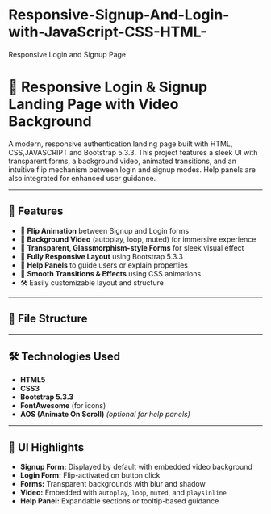 # Responsive-Signup-And-Login-with-JavaScript-CSS-HTML-
Responsive Login and Signup Page

# 🔐 Responsive Login & Signup Landing Page with Video Background

A modern, responsive authentication landing page built with HTML, CSS,JAVASCRIPT and Bootstrap 5.3.3. This project features a sleek UI with transparent forms, a background video, animated transitions, and an intuitive flip mechanism between login and signup modes. Help panels are also integrated for enhanced user guidance.

---

## 🚀 Features

- 🔁 **Flip Animation** between Signup and Login forms  
- 🎥 **Background Video** (autoplay, loop, muted) for immersive experience  
- 🧊 **Transparent, Glassmorphism-style Forms** for sleek visual effect  
- 📱 **Fully Responsive Layout** using Bootstrap 5.3.3  
- 💬 **Help Panels** to guide users or explain properties  
- 🌈 **Smooth Transitions & Effects** using CSS animations  
- 🛠️ Easily customizable layout and structure  

---

## 📁 File Structure


---

## 🛠️ Technologies Used

- **HTML5**
- **CSS3**
- **Bootstrap 5.3.3**
- **FontAwesome** (for icons)
- **AOS (Animate On Scroll)** *(optional for help panels)*

---

## 📸 UI Highlights

- **Signup Form:** Displayed by default with embedded video background
- **Login Form:** Flip-activated on button click
- **Forms:** Transparent backgrounds with blur and shadow
- **Video:** Embedded with `autoplay`, `loop`, `muted`, and `playsinline`
- **Help Panel:** Expandable sections or tooltip-based guidance


